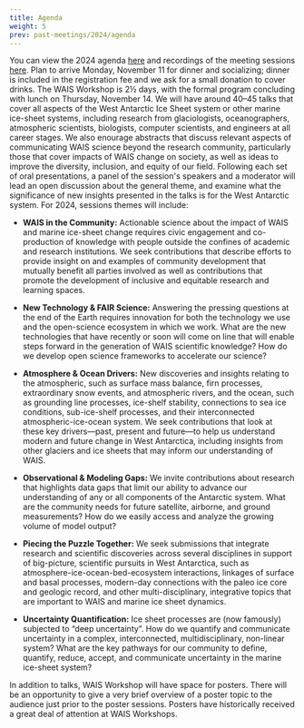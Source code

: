 ```yaml
---
title: Agenda
weight: 5
prev: past-meetings/2024/agenda
---
```



You can view the 2024 agenda [here](/agendas/wais2024booklet.pdf) and recordings of the meeting sessions [here](https://www.youtube.com/playlist?list=PLaPrVYyxSZsggrQvOwS8YButPuotXAKgU). Plan to arrive Monday, November 11 for dinner and socializing; dinner is included in the registration fee and we ask for a small donation to cover drinks. The WAIS Workshop is 2½ days, with the formal program concluding with lunch on Thursday, November 14. We will have around 40–45 talks that cover all aspects of the West Antarctic Ice Sheet system or other marine ice-sheet systems, including research from glaciologists, oceanographers, atmospheric scientists, biologists, computer scientists, and engineers at all career stages. We also enourage abstracts that discuss relevant aspects of communicating WAIS science beyond the research community, particularly those that cover impacts of WAIS change on society, as well as ideas to improve the diversity, inclusion, and equity of our field. Following each set of oral presentations, a panel of the session's speakers and a moderator will lead an open discussion about the general theme, and examine what the significance of new insights presented in the talks is for the West Antarctic system. For 2024, sessions themes will include:

* **WAIS in the Community:** Actionable science about the impact of WAIS and marine ice-sheet change requires civic engagement and co-production of knowledge with people outside the confines of academic and research institutions. We seek contributions that describe efforts to provide insight on and examples of community development that mutually benefit all parties involved as well as contributions that promote the development of inclusive and equitable research and learning spaces.

* **New Technology & FAIR Science:** Answering the pressing questions at the end of the Earth requires innovation for both the technology we use and the open-science ecosystem in which we work. What are the new technologies that have recently or soon will come on line that will enable steps forward in the generation of WAIS scientific knowledge? How do we develop open science frameworks to accelerate our science?

* **Atmosphere & Ocean Drivers:** New discoveries and insights relating to the atmospheric, such as surface mass balance, firn processes, extraordinary snow events, and atmospheric rivers, and the ocean, such as grounding line processes, ice-shelf stability, connections to sea ice conditions, sub-ice-shelf processes, and their interconnected atmospheric-ice-ocean system. We seek contributions that look at these key drivers—past, present and future—to help us understand modern and future change in West Antarctica, including insights from other glaciers and ice sheets that may inform our understanding of WAIS.

* **Observational & Modeling Gaps:** We invite contributions about research that highlights data gaps that limit our ability to advance our understanding of any or all components of the Antarctic system. What are the community needs for future satellite, airborne, and ground measurements? How do we easily access and analyze the growing volume of model output?

* **Piecing the Puzzle Together:** We seek submissions that integrate research and scientific discoveries across several disciplines in support of big-picture, scientific pursuits in West Antarctica, such as atmosphere-ice-ocean-bed-ecosystem interactions, linkages of surface and basal processes, modern-day connections with the paleo ice core and geologic record, and other multi-disciplinary, integrative topics that are important to WAIS and marine ice sheet dynamics.

* **Uncertainty Quantification:** Ice sheet processes are (now famously) subjected to “deep uncertainty”. How do we quantify and communicate uncertainty in a complex, interconnected, multidisciplinary, non-linear system? What are the key pathways for our community to define, quantify, reduce, accept, and communicate uncertainty in the marine ice-sheet system?

In addition to talks, WAIS Workshop will have space for posters. There will be an opportunity to give a very brief overview of a poster topic to the audience just prior to the poster sessions. Posters have historically received a great deal of attention at WAIS Workshops.
